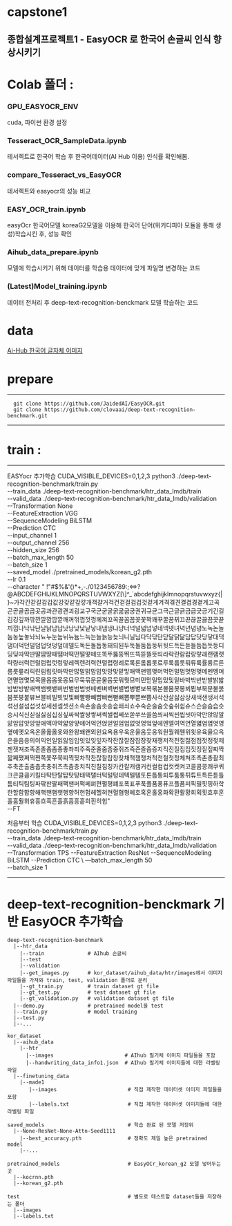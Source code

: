 # capstone1
종합설계프로젝트1 - EasyOCR 로 한국어 손글씨 인식 향상시키기
------
# Colab 폴더 : 

### GPU_EASYOCR_ENV
cuda, 파이썬 환경 설정 
### Tesseract_OCR_SampleData.ipynb
테서렉트로 한국어 학습 후 한국어데이터(AI Hub 이용) 인식률 확인해봄.
### compare_Tesseract_vs_EasyOCR 
테서렉트와 easyocr의 성능 비교
### EASY_OCR_train.ipynb
easyOcr 한국어모델 koreaG2모델을 이용해 한국어 단어(위키디피아 모듈을 통해 생성)학습시킨 후, 성능 확인
### Aihub_data_prepare.ipynb
모델에 학습시키기 위해 데이터를 학습용 데이터에 맞게 파일명 변경하는 코드
### (Latest)Model_training.ipynb
데이터 전처리 후 deep-text-recognition-benckmark 모델 학습하는 코드

# data 
[Ai-Hub 한국어 글자체 이미지](https://aihub.or.kr/aihubdata/data/view.do?currMenu=115&topMenu=100&aihubDataSe=realm&dataSetSn=81)
# prepare
------

      git clone https://github.com/JaidedAI/EasyOCR.git
      git clone https://github.com/clovaai/deep-text-recognition-benchmark.git
      
------

# train :
------
EASYocr 추가학습
CUDA_VISIBLE_DEVICES=0,1,2,3 python3 ./deep-text-recognition-benchmark/train.py \
 --train_data ./deep-text-recognition-benchmark/htr_data_lmdb/train \
 --valid_data ./deep-text-recognition-benchmark/htr_data_lmdb/validation \
 --Transformation None \
--FeatureExtraction VGG \
--SequenceModeling BiLSTM \
--Prediction CTC \
--input_channel 1 \
--output_channel 256 \
--hidden_size 256 \
--batch_max_length 50 \
--batch_size 1\
 --saved_model ./pretrained_models/korean_g2.pth \
--lr 0.1 \
 --character " !\"#$%&'()*+,-./0123456789:;<=>?@ABCDEFGHIJKLMNOPQRSTUVWXYZ[\\]^_`abcdefghijklmnopqrstuvwxyz{|}~가각간갇갈감갑값강갖같갚갛개객걀거걱건걷걸검겁것겉게겨격겪견결겹경곁계고곡곤곧골곰곱곳공과관광괜괴굉교구국군굳굴굵굶굽궁권귀규균그극근글긁금급긋긍기긴길김깅깊까깎깐깔깜깝깥깨꺼꺾껍껏껑께껴꼬꼭꼴꼼꼽꽂꽃꽉꽤꾸꿀꿈뀌끄끈끊끌끓끔끗끝끼낌나낙낚난날낡남납낫낭낮낯낱낳내냄냉냐냥너넉널넓넘넣네넥넷녀녁년념녕노녹논놀놈농높놓놔뇌뇨누눈눕뉘뉴늄느늑는늘늙능늦늬니닐님다닥닦단닫달닭닮담답닷당닿대댁댐더덕던덜덤덥덧덩덮데델도독돈돌돕동돼되된두둑둘둠둡둥뒤뒷드득든듣들듬듭듯등디딩딪따딱딴딸땀땅때땜떠떡떤떨떻떼또똑뚜뚫뚱뛰뜨뜩뜯뜰뜻띄라락란람랍랑랗래랜램랫략량러럭런럴럼럽럿렁렇레렉렌려력련렬렵령례로록론롬롭롯료루룩룹룻뤄류륙률륭르른름릇릎리릭린림립릿마막만많말맑맘맙맛망맞맡맣매맥맨맵맺머먹먼멀멈멋멍멎메멘멩며면멸명몇모목몰몸몹못몽묘무묵묶문묻물뭄뭇뭐뭣므미민믿밀밉밌및밑바박밖반받발밝밟밤밥방밭배백뱀뱃뱉버번벌범법벗베벤벼벽변별볍병볕보복볶본볼봄봇봉뵈뵙부북분불붉붐붓붕붙뷰브블비빌빗빚빛빠빨빵빼뺨뻐뻔뻗뼈뽑뿌뿐쁘쁨사삭산살삶삼상새색샌생서석섞선설섬섭섯성세센셈셋션소속손솔솜솟송솥쇄쇠쇼수숙순술숨숫숲쉬쉽슈스슨슬슴습슷승시식신싣실싫심십싱싶싸싹쌀쌍쌓써썩썰썹쎄쏘쏟쑤쓰쓸씀씌씨씩씬씹씻아악안앉않알앓암압앗앙앞애액야약얇양얗얘어억언얹얻얼엄업없엇엉엌엎에엔엘여역연열엷염엽엿영옆예옛오옥온올옮옳옷와완왕왜왠외왼요욕용우욱운울움웃웅워원월웨웬위윗유육율으윽은을음응의이익인일읽잃임입잇있잊잎자작잔잖잘잠잡장잦재쟁저적전절젊점접젓정젖제젠젯져조족존졸좀좁종좋좌죄주죽준줄줌줍중쥐즈즉즌즐즘증지직진질짐집짓징짙짚짜짝짧째쨌쩌쩍쩐쪽쫓쭈쭉찌찍찢차착찬찮찰참창찾채책챔챙처척천철첫청체쳐초촉촌총촬최추축춘출춤춥춧충취츠측츰층치칙친칠침칭카칸칼캐캠커컨컬컴컵컷켓켜코콜콤콩쾌쿠퀴크큰클큼키킬타탁탄탈탑탓탕태택탤터턱털텅테텍텔템토톤톱통퇴투툼퉁튀튜트특튼튿틀틈티틱팀팅파팎판팔패팩팬퍼퍽페펴편펼평폐포폭표푸푹풀품풍퓨프플픔피픽필핏핑하학한할함합항해핵핸햄햇행향허헌험헤헬혀현혈협형혜호혹혼홀홍화확환활황회획횟효후훈훌훔훨휘휴흉흐흑흔흘흙흡흥흩희흰히힘" \
     --FT


처음부터 학습
CUDA_VISIBLE_DEVICES=0,1,2,3 python3 ./deep-text-recognition-benchmark/train.py \
    --train_data ./deep-text-recognition-benchmark/htr_data_lmdb/train \
    --valid_data ./deep-text-recognition-benchmark/htr_data_lmdb/validation \
    --Transformation TPS --FeatureExtraction ResNet --SequenceModeling BiLSTM --Prediction CTC \   —batch_max_length 50 \
--batch_size 1 


------

# deep-text-recognition-benckmark 기반 EasyOCR 추가학습     
    deep-text-recognition-benchmark
      |--htr_data              
        |--train              # AIhub 손글씨
        |--test               
        |--validation        
        |--get_images.py      # kor_dataset/aihub_data/htr/images에서 이미지 파일들을 가져와 train, test, validation 폴더로 분리
        |--gt_train.py        # train dataset gt file
        |--gt_test.py         # test dataset gt file
        |--gt_validation.py   # validation dataset gt file
      |--demo.py              # pretrained model을 test               
      |--train.py             # model training
      |--test.py
      |--...
        
    kor_dataset
      |--aihub_data
        |--htr
          |--images                       # AIhub 필기체 이미지 파일들을 포함
          |--handwriting_data_info1.json  # AIhub 필기체 이미지들에 대한 라벨링 파일
      |--finetuning_data
        |--made1
           |--images                       # 직접 제작한 데이터셋 이미지 파일들을 포함
           |--labels.txt                   # 직접 제작한 데이터셋 이미지들에 대한 라벨링 파일
           
    saved_models                           # 학습 완료 된 모델 저장위
      |--None-ResNet-None-Attn-Seed1111 
        |--best_accuracy.pth               # 정확도 제일 높은 pretrained model
        |--...
        
    pretrained_models                      # EasyOCr_korean_g2 모델 넣어두는 곳
      |--kocrnn.pth
      |--korean_g2.pth
        
    test                                   # 별도로 테스트할 dataset들을 저장하는 폴더
      |--images
      |--labels.txt
